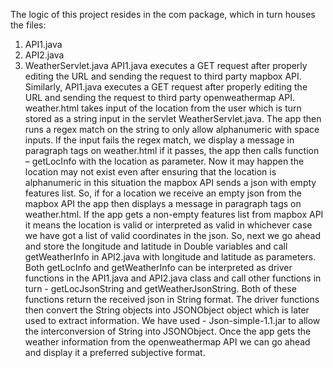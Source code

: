 The logic of this project resides in the com package, which in turn houses the files:
1.	API1.java
2.	API2.java
3.	WeatherServlet.java
API1.java executes a GET request after properly editing the URL and sending the request to third party mapbox API. Similarly, API1.java executes a GET request after properly editing the URL and sending the request to third party openweathermap API.
weather.html takes input of the location from the user which is turn stored as a string input in the servlet WeatherServlet.java. The app then runs a regex match on the string to only allow alphanumeric with space inputs. If the input fails the regex match, we display a message in paragraph tags on weather.html if it passes, the app then calls function – getLocInfo with the location as parameter. Now it may happen the location may not exist even after ensuring that the location is alphanumeric in this situation the mapbox API sends a json with empty features list. So, if for a location we receive an empty json from the mapbox API the app then displays a message in paragraph tags on weather.html.  If the app gets a non-empty features list from mapbox API it means the location is valid or interpreted as valid in whichever case we have got a list of valid coordinates in the json. So, next we go ahead and store the longitude and latitude in Double variables and call getWeatherInfo in API2.java with longitude and latitude as parameters. Both getLocInfo and getWeatherInfo can be interpreted as driver functions in the API1.java and API2.java class and call other functions in turn - getLocJsonString and getWeatherJsonString. Both of these functions return the received json in String format. The driver functions then convert the String objects into JSONObject object which is later used to extract information. We have used - Json-simple-1.1.jar to allow the interconversion of String into JSONObject. Once the app gets the weather information from the openweathermap API we can go ahead and display it a preferred subjective format.
